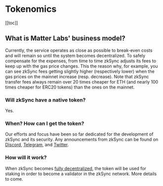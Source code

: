 # Tokenomics

[[toc]]

## What is Matter Labs' business model?

Currently, the service operates as close as possible to break-even costs and will remain so until the system becomes
decentralized. To safely compensate for the expenses, from time to time zkSync adjusts its fees to keep up with the gas
price changes. This the reason why, for example, you can see zkSync fees getting slightly higher (respectively lower)
when the gas prices on the mainnet increase (resp. decrease). Note that zkSync transfer fees always remain over 20 times
cheaper for ETH (and nearly 100 times cheaper for ERC20 tokens) than the ones on the mainnet.

### Will zkSync have a native token?

Yes.

### When? How can I get the token?

Our efforts and focus have been so far dedicated for the development of zkSync and its security. Any announcements from zkSync can be found on [Discord](https://discord.com/invite/px2aR7w), [Telegram](https://t.me/zksync), and [Twitter](https://twitter.com/zksync).

### How will it work?

When zkSync becomes
[fully decentralized](/user-docs/decentralization.md#how-decentralized-is-zksync), the token will be used for staking in order
to become a validator in the zkSync network. More details to come.
